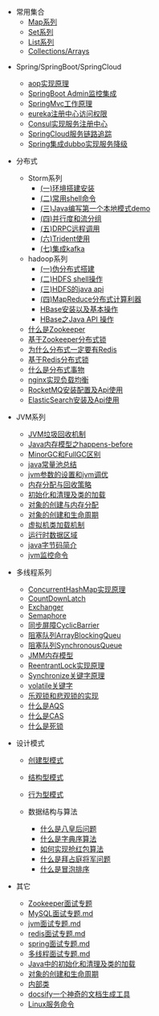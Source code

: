 * 常用集合
  * [Map系列](collections/Map.md)
  * [Set系列](collections/set.md)
  * [List系列](collections/List.md)
  * [Collections/Arrays](collections/Collections-Arrays.md)


- Spring/SpringBoot/SpringCloud
  - [aop实现原理](Spring/aop.md)
  - [SpringBoot Admin监控集成](Spring/SpringBootAdmin.md)
  - [SpringMvc工作原理](Spring/SpringMvc.md)
  - [eureka注册中心访问权限](Spring/eureka注册中心访问权限.md)
  - [Consul实现服务注册中心](Spring/Consul实现服务注册中心.md)
  - [SpringCloud服务链路追踪](Spring/Springcloud服务链路追踪.md)
  - [Spring集成dubbo实现服务降级](Spring/Spring集成dubbo集群实现服务降级.md)
  
- 分布式
     - Storm系列
         - [(一)环境搭建安装](storm/storm01.md)
         - [(二)常用shell命令](storm/storm02.md)
         - [(三)Java编写第一个本地模式demo](storm/storm03.md)
         - [(四)并行度和流分组](storm/storm04.md)
         - [(五)DRPC远程调用](storm/storm05.md)
         - [(六)Trident使用](storm/storm06.md)
         - [(七)集成kafka](storm/storm07.md)
     - hadoop系列
         - [(一)伪分布式搭建](hadoop/hadoop01.md)
         - [(二)HDFS shell操作](hadoop/hadoop02.md)
         - [(三)HDFS的java api](hadoop/hadoop03.md)
         - [(四)MapReduce分布式计算利器](hadoop/hadoop04.md)
         - [HBase安装以及基本操作](hadoop/hbase01.md)
         - [HBase之Java API 操作](hadoop/hbase02.md)
     - [什么是Zookeeper](distributed/Zookeeper.md)
     - [基于Zookeeper分布式锁](distributed/Zookeeper_lock.md)
     - [为什么分布式一定要有Redis](distributed/Redis01.md)
     - [基于Redis分布式锁](distributed/Redis02.md)
     - [什么是分布式事物 ](distributed/Transactional.md)
     - [nginx实现负载均衡](distributed/nginx.md)
     - [RocketMQ安装配置及Api使用](distributed/RocketMQ.md)
     - [ElasticSearch安装及Api使用](distributed/ElasticSearch.md)


- JVM系列
  - [JVM垃圾回收机制](JVM/JVM垃圾回收机制.md)
  - [Java内存模型之happens-before](JVM/Java内存模型之happens-before.md)
  - [MinorGC和FullGC区别](JVM/MinorGC和FullGC区别.md)
  - [java常量池总结](JVM/java常量池总结.md)
  - [jvm参数的设置和jvm调优](JVM/jvm参数的设置和jvm调优.md)
  - [内存分配与回收策略](JVM/内存分配与回收策略.md)
  - [初始化和清理及类的加载](JVM/初始化和清理及类的加载.md)
  - [对象的创建与内存分配](JVM/对象的创建与内存分配.md)
  - [对象的创建和生命周期](JVM/对象的创建和生命周期.md)
  - [虚拟机类加载机制](JVM/虚拟机类加载机制.md)
  - [运行时数据区域](JVM/运行时数据区域.md)
  - [java字节码简介](JVM/java字节码.md)
  - [jvm监控命令](JVM/jvm监控命令.md)
  
- 多线程系列
  - [ConcurrentHashMap实现原理](Thread/ConcurrentHashMap实现原理.md)
  - [CountDownLatch](Thread/CountDownLatch.md)
  - [Exchanger](Thread/Exchanger.md)
  - [Semaphore](Thread/Semaphore.md)
  - [同步屏障CyclicBarrier](Thread/同步屏障CyclicBarrier.md)
  - [阻塞队列ArrayBlockingQueu](Thread/J.U.C之阻塞队列(ArrayBlockingQueu).md)
  - [阻塞队列SynchronousQueue](Thread/JUC之阻塞队列(SynchronousQueue).md)
  - [JMM内存模型](Thread/JMM内存模型.md)
  - [ReentrantLock实现原理](Thread/ReentrantLock实现原理.md)
  - [Synchronize关键字原理](Thread/Synchronize关键字原理.md)
  - [volatile关键字](Thread/volatile关键字.md)
  - [乐观锁和悲观锁的实现](Thread/乐观锁和悲观锁的实现.md)
  - [什么是AQS](Thread/什么是AQS.md)
  - [什么是CAS](Thread/什么是CAS.md)
  - [什么是死锁](Thread/什么是死锁.md)
  
  
 

- 设计模式
  - [创建型模式](DesignPatterns/创建型模式.md)
  - [结构型模式](DesignPatterns/结构型模式.md)
  - [行为型模式](DesignPatterns/行为型模式.md)
  
  - 数据结构与算法
    - [什么是八皇后问题](https://mp.weixin.qq.com/s/puk7IAZkSe6FCkZnt0jnSA)
    - [什么是字典序算法](https://mp.weixin.qq.com/s/_mIeGKdvTOH-1jleJ4aADg)
    - [如何实现抢红包算法](https://mp.weixin.qq.com/s/AIE33sdT2QI6UL8cs1kJCQ)
    - [什么是拜占庭将军问题](https://mp.weixin.qq.com/s/-dTBkwVaRo6WxZ8uS9DwjQ)
    - [什么是冒泡排序](https://mp.weixin.qq.com/s/wO11PDZSM5pQ0DfbQjKRQA)

- 其它
    - [Zookeeper面试专题](其它/Zookeeper面试专题.md)
    - [MySQL面试专题.md](其它/MySQL.md)
    - [jvm面试专题.md](其它/jvm.md)
    - [redis面试专题.md](其它/redis面试.md)
    - [spring面试专题.md](其它/spring.md)
    - [多线程面试专题.md](其它/多线程.md)
    - [Java中的初始化和清理及类的加载](其它/Java中的初始化和清理及类的加载.md)
    - [对象的创建和生命周期](其它/对象的创建和生命周期.md)
    - [内部类](其它/内部类.md)
    - [docsify一个神奇的文档生成工具](其它/docsify.md)
    - [Linux服务命令](其它/Linxu服务命令.md)

